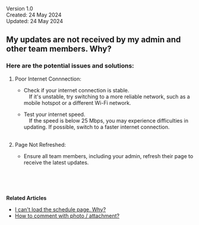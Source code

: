 Version 1.0<br>
Created: 24 May 2024<br>
Updated: 24 May 2024<br>
## My updates are not received by my admin and other team members. Why?

### Here are the potential issues and solutions:

1. Poor Internet Connnection:<br>

   - Check if your internet connection is stable.<br>
  &emsp;If it's unstable, try switching to a more reliable network, such as a mobile hotspot or a different Wi-Fi network.<br>

   - Test your internet speed.<br>
  &emsp;If the speed is below 25 Mbps, you may experience difficulties in updating. If possible, switch to a faster internet connection.<br><br>

2. Page Not Refreshed:<br>

   - Ensure all team members, including your admin, refresh their page to receive the latest updates.

<br><br><br>

**Related Articles**<br>
- [I can't load the schedule page. Why?](Can't_Load_Schedule_Page.md)
- [How to comment with photo / attachment?](Comment_With_Photo.md)
